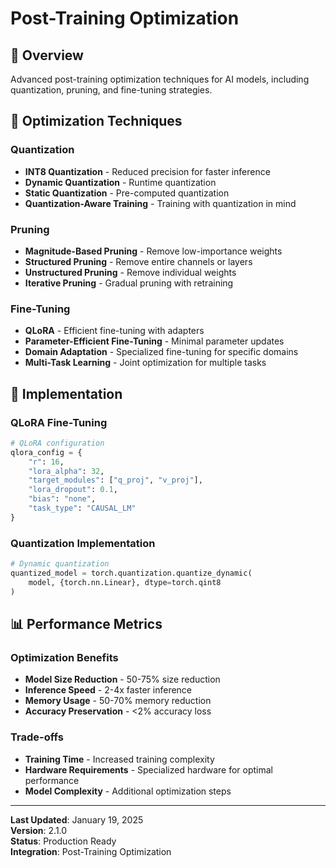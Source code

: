 # Post-Training Optimization

## 🎯 Overview

Advanced post-training optimization techniques for AI models, including quantization, pruning, and fine-tuning strategies.

## 🔧 Optimization Techniques

### Quantization

- **INT8 Quantization** - Reduced precision for faster inference
- **Dynamic Quantization** - Runtime quantization
- **Static Quantization** - Pre-computed quantization
- **Quantization-Aware Training** - Training with quantization in mind

### Pruning

- **Magnitude-Based Pruning** - Remove low-importance weights
- **Structured Pruning** - Remove entire channels or layers
- **Unstructured Pruning** - Remove individual weights
- **Iterative Pruning** - Gradual pruning with retraining

### Fine-Tuning

- **QLoRA** - Efficient fine-tuning with adapters
- **Parameter-Efficient Fine-Tuning** - Minimal parameter updates
- **Domain Adaptation** - Specialized fine-tuning for specific domains
- **Multi-Task Learning** - Joint optimization for multiple tasks

## 🚀 Implementation

### QLoRA Fine-Tuning

```python
# QLoRA configuration
qlora_config = {
    "r": 16,
    "lora_alpha": 32,
    "target_modules": ["q_proj", "v_proj"],
    "lora_dropout": 0.1,
    "bias": "none",
    "task_type": "CAUSAL_LM"
}
```

### Quantization Implementation

```python
# Dynamic quantization
quantized_model = torch.quantization.quantize_dynamic(
    model, {torch.nn.Linear}, dtype=torch.qint8
)
```

## 📊 Performance Metrics

### Optimization Benefits

- **Model Size Reduction** - 50-75% size reduction
- **Inference Speed** - 2-4x faster inference
- **Memory Usage** - 50-70% memory reduction
- **Accuracy Preservation** - <2% accuracy loss

### Trade-offs

- **Training Time** - Increased training complexity
- **Hardware Requirements** - Specialized hardware for optimal performance
- **Model Complexity** - Additional optimization steps

---

**Last Updated**: January 19, 2025  
**Version**: 2.1.0  
**Status**: Production Ready  
**Integration**: Post-Training Optimization
